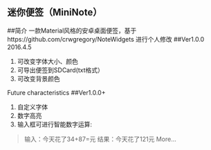 ﻿迷你便签（MiniNote）
---
##简介
一款Material风格的安卓桌面便签，基于https://github.com/crwgregory/NoteWidgets 进行个人修改
##Ver1.0.0 2016.4.5
1. 可改变字体大小、颜色
2. 可导出便签到SDCard(txt格式）
3. 可改变背景颜色

Future characteristics
##Ver1.0.0+
1. 自定义字体
2. 数字高亮
3. 输入框可进行智能数字运算:
> 输入：今天花了34+87=元
> 结果：今天花了121元
More...
    
   
   




